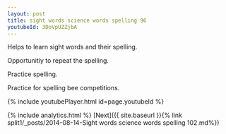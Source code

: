 ```yaml
---
layout: post
title: sight words science words spelling 96
youtubeId: 3DoVpUZZjbA
---
```

 
 
Helps to learn sight words and their spelling.

Opportunitiy to repeat the spelling. 

Practice spelling. 
 
Practice for spelling bee competitions. 
 
{% include youtubePlayer.html id=page.youtubeId %}
 
 
{% include analytics.html %} 
[Next]({{ site.baseurl }}{% link  split1/_posts/2014-08-14-Sight words science words spelling 102.md%})
 
